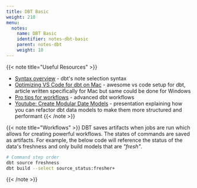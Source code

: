 ```yaml
---
title: DBT Basic
weight: 210
menu:
  notes:
    name: DBT Basic
    identifier: notes-dbt-basic
    parent: notes-dbt
    weight: 10
---
```


<!-- Useful Resources -->
{{< note title="Useful Resources" >}}
- [Syntax overview](https://docs.getdbt.com/reference/node-selection/syntax) - dbt's note selection syntax
- [Optimizing VS Code for dbt on Mac](https://towardsdatascience.com/optimizing-vs-code-for-dbt-on-mac-a56dd27ba8d5) - awesome vs code setup for dbt, article written specifically for Mac but same could be done for Windows 
- [Pro tips for workflows](https://docs.getdbt.com/guides/legacy/best-practices#pro-tips-for-workflows) - advanced dbt workflows
- [Youtube: Create Modular Date Models](https://www.youtube.com/watch?v=5W6VrnHVkCA) - presentation explaining how you can refactor dbt data models to make them more structured and performant
{{< /note >}}

<!-- Workflows -->
{{< note title="Workflows" >}}
DBT saves artifacts when jobs are run which allows for creating powerful workflows. The states of commands are saved as artifacts. For example, the below code will reference the status of the data's freshness and only build models that are *"fresh"*.
```bash 
# Command step order
dbt source freshness
dbt build --select source_status:fresher+
```
{{< /note >}}
